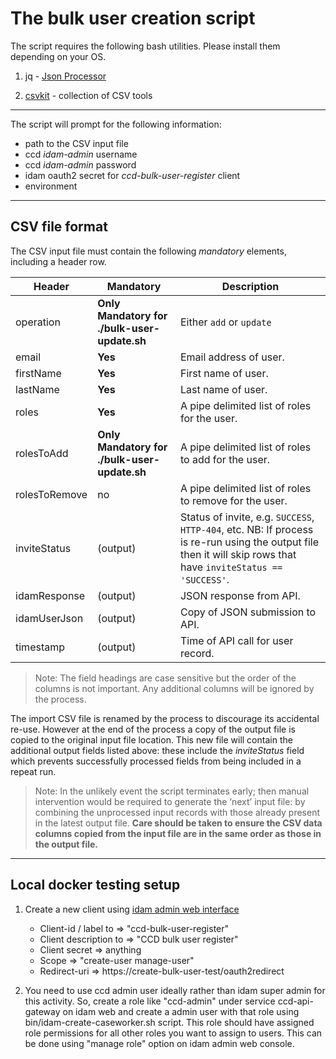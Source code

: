 # The bulk user creation script

The script requires the following bash utilities. Please install them depending on your OS.

1. jq - [Json Processor](https://stedolan.github.io/jq)

2. [csvkit](https://formulae.brew.sh/formula/csvkit) - collection of CSV tools 

----

The script will prompt for the following information:

* path to the CSV input file
* ccd _idam-admin_ username
* ccd _idam-admin_ password
* idam oauth2 secret for _ccd-bulk-user-register_ client
* environment

----

## CSV file format

The CSV input file must contain the following *mandatory* elements, including a header row.

| Header       | Mandatory                                    | Description                                                                                                                                                      |
|--------------|----------------------------------------------|------------------------------------------------------------------------------------------------------------------------------------------------------------------|
| operation    | **Only Mandatory for ./bulk-user-update.sh** | Either `add` or `update`                                                                                                                                         |
| email        | **Yes**                                      | Email address of user.                                                                                                                                           |
| firstName    | **Yes**                                      | First name of user.                                                                                                                                              |
| lastName     | **Yes**                                      | Last name of user.                                                                                                                                               |
| roles        | **Yes**                                      | A pipe delimited list of roles for the user.                                                                                                                     |
| rolesToAdd   | **Only Mandatory for ./bulk-user-update.sh**                                           | A pipe delimited list of roles to add for the user.                                                                                                              |
| rolesToRemove| no                                           | A pipe delimited list of roles to remove for the user.                                                                                                           |
| inviteStatus | (output)                                     | Status of invite, e.g. `SUCCESS`, `HTTP-404`, etc.  NB: If process is re-run using the output file then it will skip rows that have `inviteStatus == 'SUCCESS'`. |
| idamResponse | (output)                                     | JSON response from API.                                                                                                                                          |
| idamUserJson | (output)                                     | Copy of JSON submission to API.                                                                                                                                  |
| timestamp    | (output)                                     | Time of API call for user record.                                                                                                                                |

> Note: The field headings are case sensitive but the order of the columns is not important.  Any additional columns
  will be ignored by the process.

The import CSV file is renamed by the process to discourage its accidental re-use.  However at the end of the process
 a copy of the output file is copied to the original input file location.  This new file will contain the additional
 output fields listed above: these include the *inviteStatus* field which prevents successfully processed fields from
 being included in a repeat run.

> Note: In the unlikely event the script terminates early; then manual intervention would be required to generate the
  ‘next’ input file: by combining the unprocessed input records with those already present in the latest output file.
  **Care should be taken to ensure the CSV data columns copied from the input file are in the same order as those in
  the output file.**

----

## Local docker testing setup

1. Create a new client using [idam admin web interface](http://localhost:8082)

    * Client-id / label to  =>  "ccd-bulk-user-register"
    * Client description to  =>   "CCD bulk user register"
    * Client secret => anything
    * Scope => "create-user manage-user"
    * Redirect-uri => https://create-bulk-user-test/oauth2redirect

2. You need to use ccd admin user ideally rather than idam super admin for this activity.
   So, create a role like "ccd-admin" under service ccd-api-gateway on idam web and create a admin user with that role using bin/idam-create-caseworker.sh script.
   This role should have assigned role permissions for all other roles you want to assign to users. This can be done using "manage role" option on idam admin web console.
